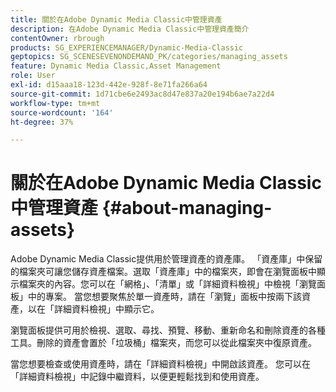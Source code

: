 ```yaml
---
title: 關於在Adobe Dynamic Media Classic中管理資產
description: 在Adobe Dynamic Media Classic中管理資產簡介
contentOwner: rbrough
products: SG_EXPERIENCEMANAGER/Dynamic-Media-Classic
geptopics: SG_SCENESEVENONDEMAND_PK/categories/managing_assets
feature: Dynamic Media Classic,Asset Management
role: User
exl-id: d15aaa18-123d-442e-928f-8e71fa266a64
source-git-commit: 1d71cbe6e2493ac8d47e837a20e194b6ae7a22d4
workflow-type: tm+mt
source-wordcount: '164'
ht-degree: 37%

---
```


# 關於在Adobe Dynamic Media Classic中管理資產 {#about-managing-assets}

Adobe Dynamic Media Classic提供用於管理資產的資產庫。 「資產庫」中保留的檔案夾可讓您儲存資產檔案。選取「資產庫」中的檔案夾，即會在瀏覽面板中顯示檔案夾的內容。您可以在「網格」、「清單」或「詳細資料檢視」中檢視「瀏覽面板」中的專案。 當您想要聚焦於單一資產時，請在「瀏覽」面板中按兩下該資產，以在「詳細資料檢視」中顯示它。

瀏覽面板提供可用於檢視、選取、尋找、預覽、移動、重新命名和刪除資產的各種工具。刪除的資產會置於「垃圾桶」檔案夾，而您可以從此檔案夾中復原資產。

當您想要檢查或使用資產時，請在「詳細資料檢視」中開啟該資產。 您可以在「詳細資料檢視」中記錄中繼資料，以便更輕鬆找到和使用資產。
